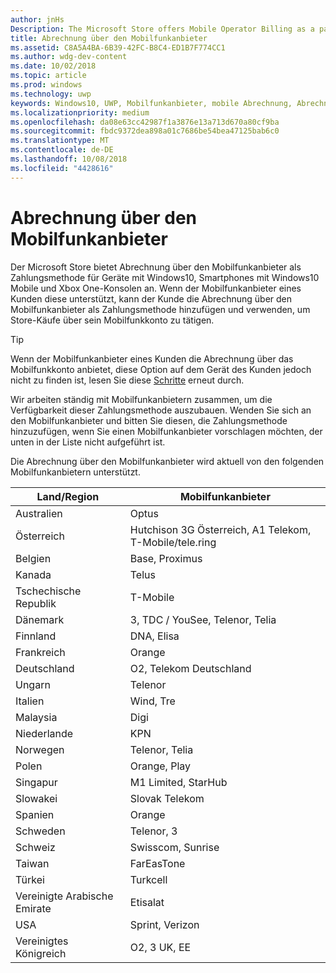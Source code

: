 ```yaml
---
author: jnHs
Description: The Microsoft Store offers Mobile Operator Billing as a payment method for mobile operators who support this capability.
title: Abrechnung über den Mobilfunkanbieter
ms.assetid: C8A5A4BA-6B39-42FC-B8C4-ED1B7F774CC1
ms.author: wdg-dev-content
ms.date: 10/02/2018
ms.topic: article
ms.prod: windows
ms.technology: uwp
keywords: Windows10, UWP, Mobilfunkanbieter, mobile Abrechnung, Abrechnung über den Mobilfunkanbieter
ms.localizationpriority: medium
ms.openlocfilehash: da08e63cc42987f1a3876e13a713d670a80cf9ba
ms.sourcegitcommit: fbdc9372dea898a01c7686be54bea47125bab6c0
ms.translationtype: MT
ms.contentlocale: de-DE
ms.lasthandoff: 10/08/2018
ms.locfileid: "4428616"
---
```

# <a name="mobile-operator-billing"></a>Abrechnung über den Mobilfunkanbieter


Der Microsoft Store bietet Abrechnung über den Mobilfunkanbieter als Zahlungsmethode für Geräte mit Windows10, Smartphones mit Windows10 Mobile und Xbox One-Konsolen an. Wenn der Mobilfunkanbieter eines Kunden diese unterstützt, kann der Kunde die Abrechnung über den Mobilfunkanbieter als Zahlungsmethode hinzufügen und verwenden, um Store-Käufe über sein Mobilfunkkonto zu tätigen.

> [!TIP]
>  Wenn der Mobilfunkanbieter eines Kunden die Abrechnung über das Mobilfunkkonto anbietet, diese Option auf dem Gerät des Kunden jedoch nicht zu finden ist, lesen Sie diese [Schritte](http://go.microsoft.com/fwlink/p/?LinkId=523993) erneut durch.

Wir arbeiten ständig mit Mobilfunkanbietern zusammen, um die Verfügbarkeit dieser Zahlungsmethode auszubauen. Wenden Sie sich an den Mobilfunkanbieter und bitten Sie diesen, die Zahlungsmethode hinzuzufügen, wenn Sie einen Mobilfunkanbieter vorschlagen möchten, der unten in der Liste nicht aufgeführt ist.

Die Abrechnung über den Mobilfunkanbieter wird aktuell von den folgenden Mobilfunkanbietern unterstützt.

| Land/Region  | Mobilfunkanbieter                 |
|-----------------|----------------------------------|
| Australien       | Optus                            |
| Österreich         | Hutchison 3G Österreich, A1 Telekom, T-Mobile/tele.ring  |
| Belgien         | Base, Proximus                   |
| Kanada          | Telus                            |
| Tschechische Republik  | T-Mobile                         |
| Dänemark         | 3, TDC / YouSee, Telenor, Telia  |
| Finnland         | DNA, Elisa                       |
| Frankreich          | Orange                           |
| Deutschland         | O2, Telekom Deutschland          |
| Ungarn         | Telenor                          |
| Italien           | Wind, Tre                        |
| Malaysia        | Digi                             |
| Niederlande     | KPN                              |
| Norwegen          | Telenor, Telia                   |
| Polen          | Orange, Play                     |
| Singapur       | M1 Limited, StarHub              |
| Slowakei        | Slovak Telekom                   |
| Spanien           | Orange                           |
| Schweden          | Telenor, 3                       |
| Schweiz     | Swisscom, Sunrise                |
| Taiwan          | FarEasTone                       |
| Türkei          | Turkcell                         |
| Vereinigte Arabische Emirate | Etisalat                    |
| USA   | Sprint, Verizon                  |
| Vereinigtes Königreich  | O2, 3 UK, EE                     |

 



 


 

 




